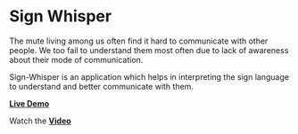# Sign Whisper

The mute living among us often find it hard to communicate with other people. We too fail to understand them most often due to lack of awareness about their mode of communication. 

Sign-Whisper is an application which helps in interpreting the sign language to understand and better communicate with them.

**[Live Demo](https://shyam31896.github.io/Sign-Whisper/)** 

Watch the **[Video](https://www.youtube.com/watch?v=WxtRuRs6aaE)**